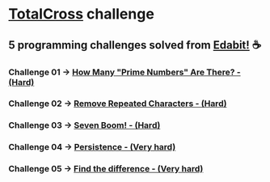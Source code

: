 #  [TotalCross](https://totalcross.com) challenge 
 ## 5 programming challenges solved from [Edabit!](https://edabit.com/challenges)  :coffee:


### **Challenge 01** -> [How Many "Prime Numbers" Are There? - (Hard)](prime-numbers.md)
### **Challenge 02** -> [Remove Repeated Characters - (Hard)](remove-repeated.md)
### **Challenge 03** -> [Seven Boom! - (Hard)](seven-boom.md)
### **Challenge 04** -> [Persistence - (Very hard)](persistence.md)
### **Challenge 05** -> [Find the difference - (Very hard)](difference.md)






